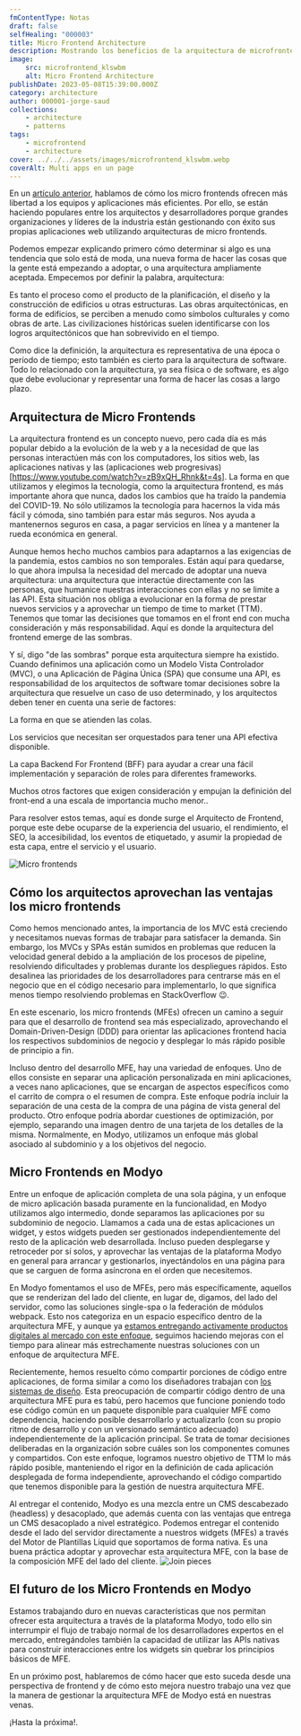 ```yaml
---
fmContentType: Notas
draft: false
selfHealing: "000003"
title: Micro Frontend Architecture
description: Mostrando los beneficios de la arquitectura de microfrontend y como aplicarla
image:
    src: microfrontend_klswbm
    alt: Micro Frontend Architecture
publishDate: 2023-05-08T15:39:00.000Z
category: architecture
author: 000001-jorge-saud
collections:
    - architecture
    - patterns
tags:
    - microfrontend
    - architecture
cover: ../../../assets/images/microfrontend_klswbm.webp
coverAlt: Multi apps en un page
---
```


En un [artículo anterior](https://es.modyo.com/blog/los-micro-frontends-permiten-a-tus-desarrolladores-crear-mejores-productos-digitales), hablamos de cómo los micro frontends ofrecen más libertad a los equipos y aplicaciones más eficientes. Por ello, se están haciendo populares entre los arquitectos y desarrolladores porque grandes organizaciones y líderes de la industria están gestionando con éxito sus propias aplicaciones web utilizando arquitecturas de micro frontends.

Podemos empezar explicando primero cómo determinar si algo es una tendencia que solo está de moda, una nueva forma de hacer las cosas que la gente está empezando a adoptar, o una arquitectura ampliamente aceptada. Empecemos por definir la palabra, arquitectura:

Es tanto el proceso como el producto de la planificación, el diseño y la construcción de edificios u otras estructuras. Las obras arquitectónicas, en forma de edificios, se perciben a menudo como símbolos culturales y como obras de arte. Las civilizaciones históricas suelen identificarse con los logros arquitectónicos que han sobrevivido en el tiempo.

Como dice la definición, la arquitectura es representativa de una época o período de tiempo; esto también es cierto para la arquitectura de software. Todo lo relacionado con la arquitectura, ya sea física o de software, es algo que debe evolucionar y representar una forma de hacer las cosas a largo plazo.

## Arquitectura de Micro Frontends

La arquitectura frontend es un concepto nuevo, pero cada día es más popular debido a la evolución de la web y a la necesidad de que las personas interactúen más con los computadores, los sitios web, las aplicaciones nativas y las (aplicaciones web progresivas)[https://www.youtube.com/watch?v=zB9xQH_Rhnk&t=4s]. La forma en que utilizamos y elegimos la tecnología, como la arquitectura frontend, es más importante ahora que nunca, dados los cambios que ha traído la pandemia del COVID-19. No sólo utilizamos la tecnología para hacernos la vida más fácil y cómoda, sino también para estar más seguros. Nos ayuda a mantenernos seguros en casa, a pagar servicios en línea y a mantener la rueda económica en general.

Aunque hemos hecho muchos cambios para adaptarnos a las exigencias de la pandemia, estos cambios no son temporales. Están aquí para quedarse, lo que ahora impulsa la necesidad del mercado de adoptar una nueva arquitectura: una arquitectura que interactúe directamente con las personas, que humanice nuestras interacciones con ellas y no se limite a las API. Esta situación nos obliga a evolucionar en la forma de prestar nuevos servicios y a aprovechar un tiempo de time to market (TTM). Tenemos que tomar las decisiones que tomamos en el front end con mucha consideración y más responsabilidad. Aquí es donde la arquitectura del frontend emerge de las sombras.

Y sí, digo "de las sombras" porque esta arquitectura siempre ha existido. Cuando definimos una aplicación como un Modelo Vista Controlador (MVC), o una Aplicación de Página Única (SPA) que consume una API, es responsabilidad de los arquitectos de software tomar decisiones sobre la arquitectura que resuelve un caso de uso determinado, y los arquitectos deben tener en cuenta una serie de factores:

La forma en que se atienden las colas.

Los servicios que necesitan ser orquestados para tener una API efectiva disponible.

La capa Backend For Frontend (BFF) para ayudar a crear una fácil implementación y separación de roles para diferentes frameworks.

Muchos otros factores que exigen consideración y empujan la definición del front-end a una escala de importancia mucho menor..

Para resolver estos temas, aquí es donde surge el Arquitecto de Frontend, porque este debe ocuparse de la experiencia del usuario, el rendimiento, el SEO, la accesibilidad, los eventos de etiquetado, y asumir la propiedad de esta capa, entre el servicio y el usuario.

![Micro frontends](https://cdn.modyo.cloud/uploads/537d8e9f-8a76-46d4-986b-29874c856028/original/micro_fontend_1-opti.png)

## Cómo los arquitectos aprovechan las ventajas los micro frontends

Como hemos mencionado antes, la importancia de los MVC está creciendo y necesitamos nuevas formas de trabajar para satisfacer la demanda. Sin embargo, los MVCs y SPAs están sumidos en problemas que reducen la velocidad general debido a la ampliación de los procesos de pipeline, resolviendo dificultades y problemas durante los despliegues rápidos. Esto desalinea las prioridades de los desarrolladores para centrarse más en el negocio que en el código necesario para implementarlo, lo que significa menos tiempo resolviendo problemas en StackOverflow 😉.

En este escenario, los micro frontends (MFEs) ofrecen un camino a seguir para que el desarrollo de frontend sea más especializado, aprovechando el Domain-Driven-Design (DDD) para orientar las aplicaciones frontend hacia los respectivos subdominios de negocio y desplegar lo más rápido posible de principio a fin.

Incluso dentro del desarrollo MFE, hay una variedad de enfoques. Uno de ellos consiste en separar una aplicación personalizada en mini aplicaciones, a veces nano aplicaciones, que se encargan de aspectos específicos como el carrito de compra o el resumen de compra. Este enfoque podría incluir la separación de una cesta de la compra de una página de vista general del producto. Otro enfoque podría abordar cuestiones de optimización, por ejemplo, separando una imagen dentro de una tarjeta de los detalles de la misma. Normalmente, en Modyo, utilizamos un enfoque más global asociado al subdominio y a los objetivos del negocio.

## Micro Frontends en Modyo

Entre un enfoque de aplicación completa de una sola página, y un enfoque de micro aplicación basada puramente en la funcionalidad, en Modyo utilizamos algo intermedio, donde separamos las aplicaciones por su subdominio de negocio. Llamamos a cada una de estas aplicaciones un widget, y estos widgets pueden ser gestionados independientemente del resto de la aplicación web desarrollada. Incluso pueden desplegarse y retroceder por sí solos, y aprovechar las ventajas de la plataforma Modyo en general para arrancar y gestionarlos, inyectándolos en una página para que se carguen de forma asíncrona en el orden que necesitemos.

En Modyo fomentamos el uso de MFEs, pero más específicamente, aquellos que se renderizan del lado del cliente, en lugar de, digamos, del lado del servidor, como las soluciones single-spa o la federación de módulos webpack. Esto nos categoriza en un espacio específico dentro de la arquitectura MFE, y aunque ya [estamos entregando activamente productos digitales al mercado con este enfoque](https://es.modyo.com/soluciones/microfrontend), seguimos haciendo mejoras con el tiempo para alinear más estrechamente nuestras soluciones con un enfoque de arquitectura MFE.

Recientemente, hemos resuelto cómo compartir porciones de código entre aplicaciones, de forma similar a como los diseñadores trabajan con [los sistemas de diseño](https://es.modyo.com/blog/disenando-productos-consistentes-y-escalables). Esta preocupación de compartir código dentro de una arquitectura MFE pura es tabú, pero hacemos que funcione poniendo todo ese código común en un paquete disponible para cualquier MFE como dependencia, haciendo posible desarrollarlo y actualizarlo (con su propio ritmo de desarrollo y con un versionado semántico adecuado) independientemente de la aplicación principal. Se trata de tomar decisiones deliberadas en la organización sobre cuáles son los componentes comunes y compartidos. Con este enfoque, logramos nuestro objetivo de TTM lo más rápido posible, manteniendo el rigor en la definición de cada aplicación desplegada de forma independiente, aprovechando el código compartido que tenemos disponible para la gestión de nuestra arquitectura MFE.

Al entregar el contenido, Modyo es una mezcla entre un CMS descabezado (headless) y desacoplado, que además cuenta con las ventajas que entrega un CMS desacoplado a nivel estratégico. Podemos entregar el contenido desde el lado del servidor directamente a nuestros widgets (MFEs) a través del Motor de Plantillas Liquid que soportamos de forma nativa. Es una buena práctica adoptar y aprovechar esta arquitectura MFE, con la base de la composición MFE del lado del cliente.
![Join pieces](https://cdn.modyo.cloud/uploads/66fa7d1d-29a5-42f6-ac16-26d4f3f25cbb/original/407688742.png)

## El futuro de los Micro Frontends en Modyo

Estamos trabajando duro en nuevas características que nos permitan ofrecer esta arquitectura a través de la plataforma Modyo, todo ello sin interrumpir el flujo de trabajo normal de los desarrolladores expertos en el mercado, entregándoles también la capacidad de utilizar las APIs nativas para construir interacciones entre los widgets sin quebrar los principios básicos de MFE.

En un próximo post, hablaremos de cómo hacer que esto suceda desde una perspectiva de frontend y de cómo esto mejora nuestro trabajo una vez que la manera de gestionar la arquitectura MFE de Modyo está en nuestras venas.

¡Hasta la próxima!.
